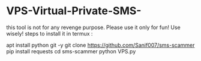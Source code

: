 # VPS-Virtual-Private-SMS-
this tool is not for any revenge purpose. Please use it only for fun! Use wisely!
steps to install it in termux :

apt install python git -y
git clone https://github.com/Sanif007/sms-scammer
pip install requests
cd sms-scammer
python VPS.py
